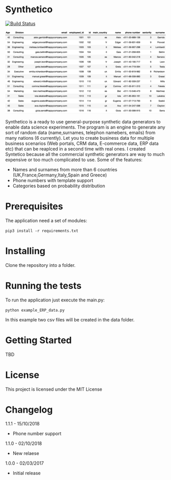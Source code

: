 # Synthetico

[![Build Status](https://travis-ci.org/benkeen/generatedata.png?branch=master)](https://travis-ci.org/benkeen/generatedata)

![Data](media/Data.png?raw=true "Data example")


Synthetico is a ready to use general-purpose synthetic data generators to enable data science experiments. The program is an engine to generate any sort of random data (name,surnames, telephon namebers, emails) from many nations (6 currently). Let you to create business data for multiple business scenarios (Web portals, CRM data, E-commerce data, ERP data etc) that can be reaplced in a second time with real ones. I created Syntetico because all the commercial synthetic generators are way to much expensive or too much complicated to use. Some of the features:

* Names and surnames from more than 6 countries (UK,France,Germany,Italy,Spain and Greece)
* Phone numbers with template support
* Categories based on probability distribution

# Prerequisites

The application need a set of modules:

```pip3 install -r requirements.txt```

# Installing

Clone the repository into a folder.

# Running the tests
To run the application just execute the main.py:

```python example_ERP_data.py ```

In this example two csv files will be created in the data folder.

# Getting Started

TBD

# License

This project is licensed under the MIT License

# Changelog


1.1.1 - 15/10/2018
- Phone number support

1.1.0 - 02/10/2018
- New relaese

1.0.0 - 02/03/2017
- Initial release
